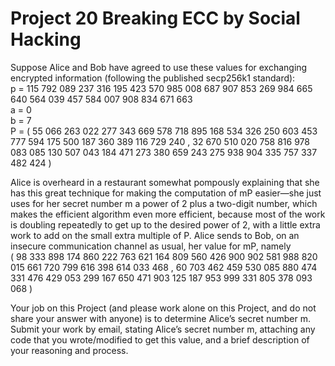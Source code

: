 # Project 20 Breaking ECC by Social Hacking
Suppose Alice and Bob have agreed to use these values for exchanging encrypted information (following the published secp256k1 standard):  
p = 115 792 089 237 316 195 423 570 985 008 687 907 853 269 984 665 640 564 039 457 584 007 908 834 671 663  
a = 0  
b = 7  
P = ( 55 066 263 022 277 343 669 578 718 895 168 534 326 250 603 453 777 594 175 500 187 360 389 116 729 240 ,  32 670 510 020 758 816 978 083 085 130 507 043 184 471 273 380 659 243 275 938 904 335 757 337 482 424 )

Alice is overheard in a restaurant somewhat pompously explaining that she has this great technique for making the computation of mP easier—she just uses for her secret number m a power of 2 plus a two-digit number, which makes the efficient algorithm even more efficient, because most of the work is doubling repeatedly to get up to the desired power of 2, with a little extra work to add on the small extra multiple of P. Alice sends to Bob, on an insecure communication channel as usual, her value for mP, namely  
( 98 333 898 174 860 222 763 621 164 809 560 426 900 902 581 988 820 015 661 720 799 616 398 614 033 468 ,  60 703 462 459 530 085 880 474 331 476 429 053 299 167 650 471 903 125 187 953 999 331 805 378 093 068 )

Your job on this Project (and please work alone on this Project, and do not share your answer with anyone) is to determine Alice’s secret number m.
Submit your work by email, stating Alice’s secret number m, attaching any code that you wrote/modified to get this value, and a brief description of your reasoning and process.
